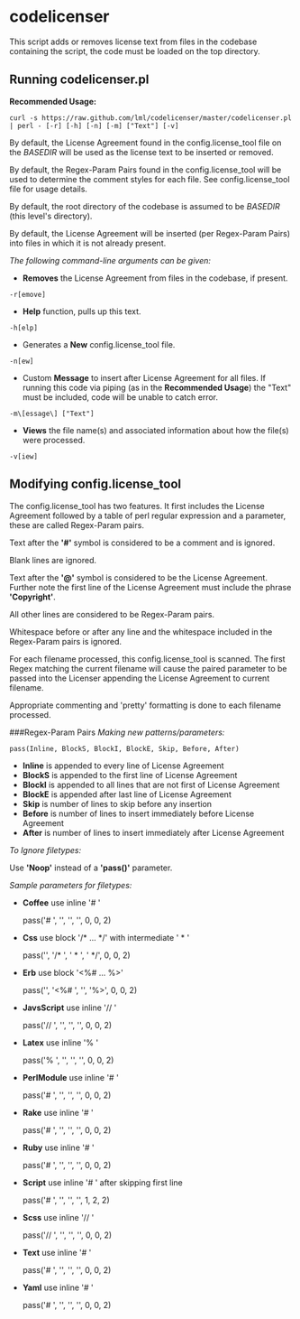 codelicenser
============

This script adds or removes license text from files in the codebase containing the script, the code must be loaded on the top directory.

Running codelicenser.pl
-----------------------

**Recommended Usage:**

    curl -s https://raw.github.com/lml/codelicenser/master/codelicenser.pl | perl - [-r] [-h] [-n] [-m] ["Text"] [-v]

By default, the License Agreement found in the config.license_tool file on the *BASEDIR* will be used as the license text to be inserted or removed.

By default, the Regex-Param Pairs found in the config.license_tool will be used to determine the comment styles for each file. See config.license_tool file for usage details.

By default, the root directory of the codebase is assumed to be *BASEDIR* (this level's directory).

By default, the License Agreement will be inserted (per Regex-Param Pairs) into files in which it is not already present.

*The following command-line arguments can be given:*

+ **Removes** the License Agreement from files in the codebase, if present.

<pre><code>-r[emove]</code></pre>

+ **Help** function, pulls up this text.

<pre><code>-h[elp]</code></pre>

+ Generates a **New** config.license_tool file.

<pre><code>-n[ew]</code></pre>

+ Custom **Message** to insert after License Agreement for all files. If running this code via piping (as in the **Recommended Usage**) the "Text" must be included, code will be unable to catch error.

<pre><code>-m\[essage\] ["Text"]</code></pre>

+ **Views** the file name(s) and associated information about how the file(s) were processed.

<pre><code>-v[iew]</code></pre>


Modifying config.license_tool
-----------------------------

The config.license_tool has two features. It first includes the License Agreement followed by a table of perl regular expression and a parameter, these are called Regex-Param pairs.

Text after the **'#'** symbol is considered to be a comment and is ignored.

Blank lines are ignored.

Text after the **'@'** symbol is considered to be the License Agreement. Further note the first line of the License Agreement must include the phrase **'Copyright'**.

All other lines are considered to be Regex-Param pairs.

Whitespace before or after any line and the whitespace included in the Regex-Param pairs is ignored.

For each filename processed, this config.license_tool is scanned. The first Regex matching the current filename will cause the paired parameter to be passed into the Licenser appending the License Agreement to current filename.

Appropriate commenting and 'pretty' formatting is done to each filename processed.

###Regex-Param Pairs
*Making new patterns/parameters:*

    pass(Inline, BlockS, BlockI, BlockE, Skip, Before, After)
	
+ **Inline** is appended to every line of License Agreement
+ **BlockS** is appended to the first line of License Agreement
+ **BlockI** is appended to all lines that are not first of License Agreement
+ **BlockE** is appended after last line of License Agreement
+ **Skip** is number of lines to skip before any insertion
+ **Before** is number of lines to insert immediately before License Agreement
+ **After** is number of lines to insert immediately after License Agreement

*To Ignore filetypes:*

Use **'Noop'** instead of a **'pass()'** parameter.

*Sample parameters for filetypes:*
	
+ **Coffee**		use inline '# '

    pass('# ', '', '', '', 0, 0, 2)

+ **Css**		use block '/* ... */' with intermediate ' * '

    pass('', '/* ', ' * ', ' */', 0, 0, 2)

+ **Erb**		use block '<%# ... %>'

    pass('', '<%# ', '', '%>', 0, 0, 2)

+ **JavsScript**		use inline '// '

    pass('// ', '', '', '', 0, 0, 2)

+ **Latex**		use inline '% '

    pass('% ', '', '', '', 0, 0, 2)

+ **PerlModule**		use inline '# '

    pass('# ', '', '', '', 0, 0, 2)

+ **Rake**		use inline '# '

    pass('# ', '', '', '', 0, 0, 2)

+ **Ruby**		use inline '# '

    pass('# ', '', '', '', 0, 0, 2)

+ **Script**		use inline '# ' after skipping first line

    pass('# ', '', '', '', 1, 2, 2)

+ **Scss**		use inline '// '

    pass('// ', '', '', '', 0, 0, 2)

+ **Text**		use inline '# '

    pass('# ', '', '', '', 0, 0, 2)

+ **Yaml**		use inline '# '

    pass('# ', '', '', '', 0, 0, 2)